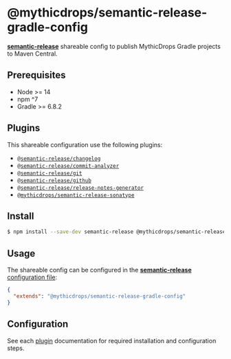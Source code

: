 # @mythicdrops/semantic-release-gradle-config

[**semantic-release**](https://github.com/semantic-release/semantic-release) shareable config to publish MythicDrops
Gradle projects to Maven Central.

## Prerequisites

- Node >= 14
- npm ^7
- Gradle >= 6.8.2

## Plugins

This shareable configuration use the following plugins:

- [`@semantic-release/changelog`](https://github.com/semantic-release/changelog)
- [`@semantic-release/commit-analyzer`](https://github.com/semantic-release/commit-analyzer)
- [`@semantic-release/git`](https://github.com/semantic-release/git)
- [`@semantic-release/github`](https://github.com/semantic-release/github)
- [`@semantic-release/release-notes-generator`](https://github.com/semantic-release/release-notes-generator)
- [`@mythicdrops/semantic-release-sonatype`](https://github.com/MythicDrops/semantic-release-sonatype)

## Install

```bash
$ npm install --save-dev semantic-release @mythicdrops/semantic-release-gradle-config
```

## Usage

The shareable config can be configured in the [**semantic-release** configuration file](https://github.com/semantic-release/semantic-release/blob/master/docs/usage/configuration.md#configuration):

```json
{
  "extends": "@mythicdrops/semantic-release-gradle-config"
}
```

## Configuration

See each [plugin](#plugins) documentation for required installation and configuration steps.
